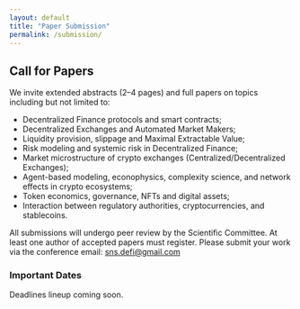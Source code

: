 ```yaml
---
layout: default
title: "Paper Submission"
permalink: /submission/
---
```


<h2 class="section-title">Call for Papers</h2>
<p>We invite extended abstracts (2–4 pages) and full papers on topics including but not limited to:
<ul>
  <li>Decentralized Finance protocols and smart contracts;</li>
  <li>Decentralized Exchanges and Automated Market Makers;</li>
  <li>Liquidity provision, slippage and Maximal Extractable Value;</li>
  <li>Risk modeling and systemic risk in Decentralized Finance;</li>
  <li>Market microstructure of crypto exchanges (Centralized/Decentralized Exchanges);</li>
  <li>Agent-based modeling, econophysics, complexity science, and network effects in crypto ecosystems;</li>
  <li>Token economics, governance, NFTs and digital assets;</li>
  <li>Interaction between regulatory authorities, cryptocurrencies, and stablecoins.</li>
</ul>
<p> All submissions will undergo peer review by the Scientific Committee. At least one author of accepted papers must register. Please submit your work via the conference email: <a href="mailto:sns.defi@gmail.com">sns.defi@gmail.com</a>

<h3>Important Dates</h3>
<p class="text-muted">Deadlines lineup coming soon.</p>


<!--
<h3>Templates</h3>
<ul>
  <li><a href="#" download>LaTeX Template (coming soon)</a></li>
  <li><a href="#" download>Word Template (coming soon)</a></li>
</ul>
-->
